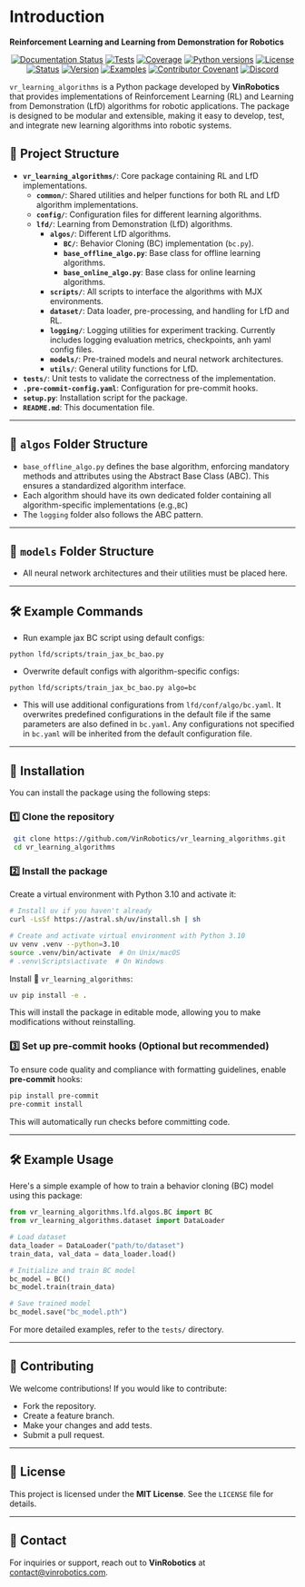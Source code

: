 # Introduction

**Reinforcement Learning and Learning from Demonstration for Robotics**

<div align="center">

[![Documentation Status](https://readthedocs.org/projects/lfd-test/badge/?version=latest)](https://lfd-test.readthedocs.io/en/latest/)
[![Tests](https://github.com/huggingface/lerobot/actions/workflows/nightly-tests.yml/badge.svg?branch=main)](https://github.com/huggingface/lerobot/actions/workflows/nightly-tests.yml?query=branch%3Amain)
[![Coverage](https://codecov.io/gh/huggingface/lerobot/branch/main/graph/badge.svg?token=TODO)](https://codecov.io/gh/huggingface/lerobot)
[![Python versions](https://img.shields.io/pypi/pyversions/lerobot)](https://www.python.org/downloads/)
[![License](https://img.shields.io/badge/License-Apache%202.0-blue.svg)](https://github.com/huggingface/lerobot/blob/main/LICENSE)
[![Status](https://img.shields.io/pypi/status/lerobot)](https://pypi.org/project/lerobot/)
[![Version](https://img.shields.io/pypi/v/lerobot)](https://pypi.org/project/lerobot/)
[![Examples](https://img.shields.io/badge/Examples-green.svg)](https://github.com/huggingface/lerobot/tree/main/examples)
[![Contributor Covenant](https://img.shields.io/badge/Contributor%20Covenant-v2.1%20adopted-ff69b4.svg)](https://github.com/huggingface/lerobot/blob/main/CODE_OF_CONDUCT.md)
[![Discord](https://dcbadge.vercel.app/api/server/C5P34WJ68S?style=flat)](https://discord.gg/s3KuuzsPFb)

</div>

`vr_learning_algorithms` is a Python package developed by **VinRobotics** that provides implementations of Reinforcement Learning (RL) and Learning from Demonstration (LfD) algorithms for robotic applications. The package is designed to be modular and extensible, making it easy to develop, test, and integrate new learning algorithms into robotic systems.

## 📂 Project Structure

- **`vr_learning_algorithms/`**: Core package containing RL and LfD implementations.
  - **`common/`**: Shared utilities and helper functions for both RL and LfD algorithm implementations.
  - **`config/`**: Configuration files for different learning algorithms.
  - **`lfd/`**: Learning from Demonstration (LfD) algorithms.
    - **`algos/`**: Different LfD algorithms.
      - **`BC/`**: Behavior Cloning (BC) implementation (`bc.py`).
      - **`base_offline_algo.py`**: Base class for offline learning algorithms.
      - **`base_online_algo.py`**: Base class for online learning algorithms.
    - **`scripts/`**: All scripts to interface the algorithms with MJX environments.
    - **`dataset/`**: Data loader, pre-processing, and handling for LfD and RL.
    - **`logging/`**: Logging utilities for experiment tracking. Currently includes logging evaluation metrics, checkpoints, anh yaml config files.
    - **`models/`**: Pre-trained models and neural network architectures.
    - **`utils/`**: General utility functions for LfD.
- **`tests/`**: Unit tests to validate the correctness of the implementation.
- **`.pre-commit-config.yaml`**: Configuration for pre-commit hooks.
- **`setup.py`**: Installation script for the package.
- **`README.md`**: This documentation file.

---

## 📂 `algos` Folder Structure
- `base_offline_algo.py` defines the base algorithm, enforcing mandatory methods and attributes using the Abstract Base Class (ABC). This ensures a standardized algorithm interface.
- Each algorithm should have its own dedicated folder containing all algorithm-specific implementations (e.g.,`BC`)
- The `logging` folder also follows the ABC pattern.

---

## 📂 `models` Folder Structure
- All neural network architectures and their utilities must be placed here.

---

## 🛠 Example Commands
-  Run example jax BC script using default configs:

`python lfd/scripts/train_jax_bc_bao.py`
- Overwrite default configs with algorithm-specific configs:

`python lfd/scripts/train_jax_bc_bao.py algo=bc`

- This will use additional configurations from `lfd/conf/algo/bc.yaml`. It overwrites predefined configurations in the default file if the same parameters are also defined in `bc.yaml`. Any configurations not specified in `bc.yaml` will be inherited from the default configuration file.
---


## 🚀 Installation

You can install the package using the following steps:

### 1️⃣ Clone the repository
```bash
 git clone https://github.com/VinRobotics/vr_learning_algorithms.git
 cd vr_learning_algorithms
```

### 2️⃣ Install the package
<!-- ```bash
 pip install -e .
``` -->
Create a virtual environment with Python 3.10 and activate it:
```bash
# Install uv if you haven't already
curl -LsSf https://astral.sh/uv/install.sh | sh

# Create and activate virtual environment with Python 3.10
uv venv .venv --python=3.10
source .venv/bin/activate  # On Unix/macOS
# .venv\Scripts\activate  # On Windows
```

Install 🤗 `vr_learning_algorithms`:
```bash
uv pip install -e .
```

This will install the package in editable mode, allowing you to make modifications without reinstalling.

### 3️⃣ Set up pre-commit hooks (Optional but recommended)

To ensure code quality and compliance with formatting guidelines, enable **pre-commit** hooks:

```bash
pip install pre-commit
pre-commit install
```

This will automatically run checks before committing code.

---

## 🛠 Example Usage

Here's a simple example of how to train a behavior cloning (BC) model using this package:

```python
from vr_learning_algorithms.lfd.algos.BC import BC
from vr_learning_algorithms.dataset import DataLoader

# Load dataset
data_loader = DataLoader("path/to/dataset")
train_data, val_data = data_loader.load()

# Initialize and train BC model
bc_model = BC()
bc_model.train(train_data)

# Save trained model
bc_model.save("bc_model.pth")
```

For more detailed examples, refer to the `tests/` directory.

---

## 📝 Contributing
We welcome contributions! If you would like to contribute:
- Fork the repository.
- Create a feature branch.
- Make your changes and add tests.
- Submit a pull request.

---

## 📄 License
This project is licensed under the **MIT License**. See the `LICENSE` file for details.

---

## 📧 Contact
For inquiries or support, reach out to **VinRobotics** at [contact@vinrobotics.com](mailto:contact@vinrobotics.com).
